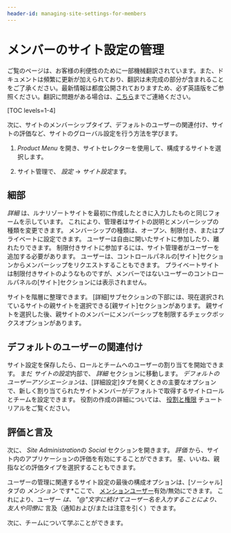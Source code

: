 ```yaml
---
header-id: managing-site-settings-for-members
---
```


# メンバーのサイト設定の管理

<p class="alert alert-info"><span class="wysiwyg-color-blue120">ご覧のページは、お客様の利便性のために一部機械翻訳されています。また、ドキュメントは頻繁に更新が加えられており、翻訳は未完成の部分が含まれることをご了承ください。最新情報は都度公開されておりますため、必ず英語版をご参照ください。翻訳に問題がある場合は、<a href="mailto:support-content-jp@liferay.com">こちら</a>までご連絡ください。</span></p>

[TOC levels=1-4]

次に、サイトのメンバーシップタイプ、デフォルトのユーザーの関連付け、サイトの評価など、サイトのグローバル設定を行う方法を学びます。

1.  *Product Menu* を開き、サイトセレクターを使用して、構成するサイトを選択します。

2.  サイト管理で、 *設定* → *サイト設定*ます。

## 細部

*詳細* は、ルナリゾートサイトを最初に作成したときに入力したものと同じフォームを示しています。 これにより、管理者はサイトの説明とメンバーシップの種類を変更できます。 メンバーシップの種類は、オープン、制限付き、またはプライベートに設定できます。 ユーザーは自由に開いたサイトに参加したり、離れたりできます。 制限付きサイトに参加するには、サイト管理者がユーザーを追加する必要があります。 ユーザーは、コントロールパネルの[サイト]セクションからメンバーシップをリクエストすることもできます。 プライベートサイトは制限付きサイトのようなものですが、メンバーではないユーザーのコントロールパネルの[サイト]セクションには表示されません。

サイトを階層に整理できます。 [詳細]サブセクションの下部には、現在選択されているサイトの親サイトを選択できる[親サイト]セクションがあります。 親サイトを選択した後、親サイトのメンバーにメンバーシップを制限するチェックボックスオプションがあります。

## デフォルトのユーザーの関連付け

サイト設定を保存したら、ロールとチームへのユーザーの割り当てを開始できます。 まだ *サイトの設定*内部で、 *詳細* セクションに移動します。 *デフォルトのユーザーアソシエーション*は、[詳細設定]タブを開くときの主要なオプションで、新しく割り当てられたサイトメンバーがデフォルトで取得するサイトロールとチームを設定できます。 役割の作成の詳細については、 [役割と権限](/docs/7-1/user/-/knowledge_base/u/roles-and-permissions) チュートリアルをご覧ください。

## 評価と言及

次に、 *Site Administration*の *Social* セクションを開きます。 *評価* から、サイト内のアプリケーションの評価を有効にすることができます。 星、いいね、親指などの評価タイプを選択することもできます。

ユーザーの管理に関連するサイト設定の最後の構成オプションは、[ソーシャル]タブの *メンション* です*ここで、 [メンションユーザー](/docs/7-1/user/-/knowledge_base/u/mentioning-users)有効/無効にできます。 これにより、ユーザー *は、 "@"文字に続けてユーザー名を入力することにより、友人や同僚に* 言及（通知および/または注意を引く）できます。</p>

次に、チームについて学ぶことができます。
